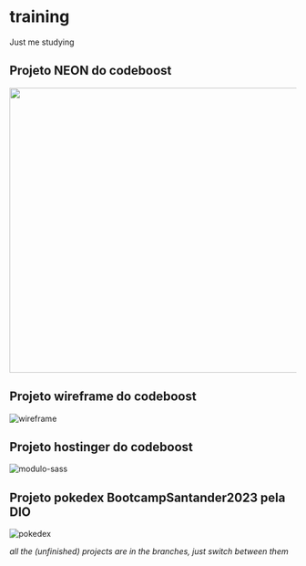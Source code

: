 # training
Just me studying

## Projeto NEON do codeboost

<img src="https://github.com/nilvanlopes/training/assets/28903634/bd5d9ab9-37e3-488e-ad60-c75aed0fe39d" width="1050" height="500">

## Projeto wireframe do codeboost

![wireframe](https://github.com/314u/training/assets/28903634/09cee804-2b82-4eb3-9fd1-9df5bed2fb96)

## Projeto hostinger do codeboost

![modulo-sass](https://github.com/314u/training/assets/28903634/58349729-f925-4bcd-81c8-de5bbd5f4789)

## Projeto pokedex BootcampSantander2023 pela DIO

![pokedex](https://github.com/nilvanlopes/training/assets/28903634/fae68b7e-a1a7-44dd-a6ea-d80fd78e1388)


*all the (unfinished) projects are in the branches, just switch between them*

